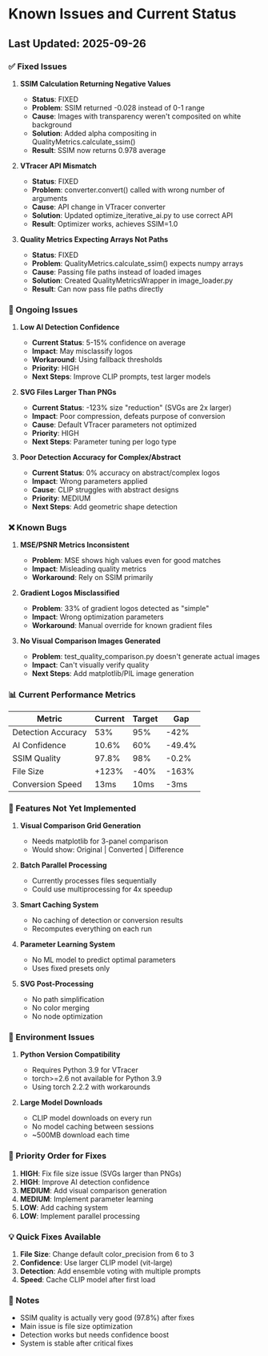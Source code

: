 # Known Issues and Current Status

## Last Updated: 2025-09-26

### ✅ Fixed Issues

1. **SSIM Calculation Returning Negative Values**
   - **Status**: FIXED
   - **Problem**: SSIM returned -0.028 instead of 0-1 range
   - **Cause**: Images with transparency weren't composited on white background
   - **Solution**: Added alpha compositing in QualityMetrics.calculate_ssim()
   - **Result**: SSIM now returns 0.978 average

2. **VTracer API Mismatch**
   - **Status**: FIXED
   - **Problem**: converter.convert() called with wrong number of arguments
   - **Cause**: API change in VTracer converter
   - **Solution**: Updated optimize_iterative_ai.py to use correct API
   - **Result**: Optimizer works, achieves SSIM=1.0

3. **Quality Metrics Expecting Arrays Not Paths**
   - **Status**: FIXED
   - **Problem**: QualityMetrics.calculate_ssim() expects numpy arrays
   - **Cause**: Passing file paths instead of loaded images
   - **Solution**: Created QualityMetricsWrapper in image_loader.py
   - **Result**: Can now pass file paths directly

### 🔄 Ongoing Issues

1. **Low AI Detection Confidence**
   - **Current Status**: 5-15% confidence on average
   - **Impact**: May misclassify logos
   - **Workaround**: Using fallback thresholds
   - **Priority**: HIGH
   - **Next Steps**: Improve CLIP prompts, test larger models

2. **SVG Files Larger Than PNGs**
   - **Current Status**: -123% size "reduction" (SVGs are 2x larger)
   - **Impact**: Poor compression, defeats purpose of conversion
   - **Cause**: Default VTracer parameters not optimized
   - **Priority**: HIGH
   - **Next Steps**: Parameter tuning per logo type

3. **Poor Detection Accuracy for Complex/Abstract**
   - **Current Status**: 0% accuracy on abstract/complex logos
   - **Impact**: Wrong parameters applied
   - **Cause**: CLIP struggles with abstract designs
   - **Priority**: MEDIUM
   - **Next Steps**: Add geometric shape detection

### ❌ Known Bugs

1. **MSE/PSNR Metrics Inconsistent**
   - **Problem**: MSE shows high values even for good matches
   - **Impact**: Misleading quality metrics
   - **Workaround**: Rely on SSIM primarily

2. **Gradient Logos Misclassified**
   - **Problem**: 33% of gradient logos detected as "simple"
   - **Impact**: Wrong optimization parameters
   - **Workaround**: Manual override for known gradient files

3. **No Visual Comparison Images Generated**
   - **Problem**: test_quality_comparison.py doesn't generate actual images
   - **Impact**: Can't visually verify quality
   - **Next Steps**: Add matplotlib/PIL image generation

### 📊 Current Performance Metrics

| Metric | Current | Target | Gap |
|--------|---------|--------|-----|
| Detection Accuracy | 53% | 95% | -42% |
| AI Confidence | 10.6% | 60% | -49.4% |
| SSIM Quality | 97.8% | 98% | -0.2% |
| File Size | +123% | -40% | -163% |
| Conversion Speed | 13ms | 10ms | -3ms |

### 🚧 Features Not Yet Implemented

1. **Visual Comparison Grid Generation**
   - Needs matplotlib for 3-panel comparison
   - Would show: Original | Converted | Difference

2. **Batch Parallel Processing**
   - Currently processes files sequentially
   - Could use multiprocessing for 4x speedup

3. **Smart Caching System**
   - No caching of detection or conversion results
   - Recomputes everything on each run

4. **Parameter Learning System**
   - No ML model to predict optimal parameters
   - Uses fixed presets only

5. **SVG Post-Processing**
   - No path simplification
   - No color merging
   - No node optimization

### 🔧 Environment Issues

1. **Python Version Compatibility**
   - Requires Python 3.9 for VTracer
   - torch>=2.6 not available for Python 3.9
   - Using torch 2.2.2 with workarounds

2. **Large Model Downloads**
   - CLIP model downloads on every run
   - No model caching between sessions
   - ~500MB download each time

### 📝 Priority Order for Fixes

1. **HIGH**: Fix file size issue (SVGs larger than PNGs)
2. **HIGH**: Improve AI detection confidence
3. **MEDIUM**: Add visual comparison generation
4. **MEDIUM**: Implement parameter learning
5. **LOW**: Add caching system
6. **LOW**: Implement parallel processing

### 💡 Quick Fixes Available

1. **File Size**: Change default color_precision from 6 to 3
2. **Confidence**: Use larger CLIP model (vit-large)
3. **Detection**: Add ensemble voting with multiple prompts
4. **Speed**: Cache CLIP model after first load

### 📌 Notes

- SSIM quality is actually very good (97.8%) after fixes
- Main issue is file size optimization
- Detection works but needs confidence boost
- System is stable after critical fixes